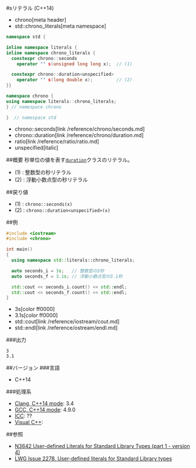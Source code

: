 #sリテラル (C++14)
* chrono[meta header]
* std::chrono_literals[meta namespace]

```cpp
namespace std {

inline namespace literals {
inline namespace chrono_literals {
  constexpr chrono::seconds
    operator "" s(unsigned long long x);  // (1)

  constexpr chrono::duration<unspecified>
    operator "" s(long double x);         // (2)
}}

namespace chrono {
using namespace literals::chrono_literals;
} // namespace chrono

}  // namespace std
```
* chrono::seconds[link /reference/chrono/seconds.md]
* chrono::duration[link /reference/chrono/duration.md]
* ratio[link /reference/ratio/ratio.md]
* unspecified[italic]

##概要
秒単位の値を表す[`duration`](/reference/chrono/duration.md)クラスのリテラル。

- (1) : 整数型の秒リテラル
- (2) : 浮動小数点型の秒リテラル


##戻り値
- (1) : `chrono::seconds(x)`
- (2) : `chrono::duration<unspecified>(x)`


##例
```cpp
#include <iostream>
#include <chrono>

int main()
{
  using namespace std::literals::chrono_literals;

  auto seconds_i = 3s;   // 整数型の3秒
  auto seconds_f = 3.1s; // 浮動小数点型の3.1秒

  std::cout << seconds_i.count() << std::endl;
  std::cout << seconds_f.count() << std::endl;
}
```
* 3s[color ff0000]
* 3.1s[color ff0000]
* std::cout[link /reference/iostream/cout.md]
* std::endl[link /reference/ostream/endl.md]

###出力
```
3
3.1
```

##バージョン
###言語
- C++14

###処理系
- [Clang, C++14 mode](/implementation.md#clang): 3.4
- [GCC, C++14 mode](/implementation.md#gcc): 4.9.0
- [ICC](/implementation.md#icc): ??
- [Visual C++](/implementation.md#visual_cpp): 

##参照
- [N3642 User-defined Literals for Standard Library Types (part 1 - version 4)](http://www.open-std.org/jtc1/sc22/wg21/docs/papers/2013/n3642.pdf)
- [LWG Issue 2278. User-defined literals for Standard Library types](http://www.open-std.org/jtc1/sc22/wg21/docs/lwg-defects.html#2278)


